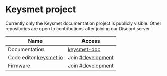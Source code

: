 # Keysmet project
Currently only the Keysmet documentation project is publicly visible. Other repositories are open to contributions after joining our Discord server.

| Name            | Access          |
|-----------------|-----------------|
| Documentation   | [keysmet-doc](https://github.com/keysmet/keysmet-doc)  |
| Code editor [keysmet.io](keysmet.io) | Join [#development](https://discord.gg/K968xpj5ST) |
| Firmware | Join [#development](https://discord.gg/K968xpj5ST) |